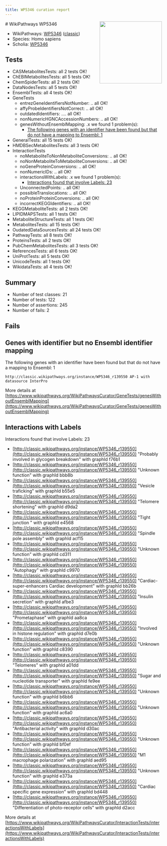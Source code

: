 ```yaml
---
title: WP5346 curation report
---
```


<img style="float: right; width: 200px" src="https://upload.wikimedia.org/wikipedia/commons/thumb/8/83/Wplogo_with_text_500.png/640px-Wplogo_with_text_500.png" />
# WikiPathways WP5346

* WikiPathways: [WP5346](https://wikipathways.org/pathways/WP5346) ([classic](https://classic.wikipathways.org/instance/WP5346))
* Species: Homo sapiens
* Scholia: [WP5346](https://scholia.toolforge.org/wikipathways/WP5346)
## Tests
* CASMetabolitesTests: all 2 tests OK!
* ChEBIMetabolitesTests: all 5 tests OK!
* ChemSpiderTests: all 2 tests OK!
* DataNodesTests: all 5 tests OK!
* EnsemblTests: all 4 tests OK!
* GeneTests
    * entrezGeneIdentifiersNotNumber: .. all OK!
    * affyProbeIdentifiersNotCorrect: .. all OK!
    * outdatedIdentifiers: .... all OK!
    * nonNumericHGNCAccessionNumbers: .. all OK!
    * genesWithoutEnsemblMapping: .x we found 1 problem(s):
        * [The following genes with an identifier have been found but that do not have a mapping to Ensembl: 1](#40286d83)
* GeneralTests: all 15 tests OK!
* HMDBSecMetabolitesTests: all 3 tests OK!
* InteractionTests
    * noMetaboliteToNonMetaboliteConversions: .. all OK!
    * noNonMetaboliteToMetaboliteConversions: .. all OK!
    * noGeneProteinConversions: .. all OK!
    * nonNumericIDs: .. all OK!
    * interactionsWithLabels: .x we found 1 problem(s):
        * [Interactions found that involve Labels: 23](#fe97a8da)
    * UnconnectedPoints: .. all OK!
    * possibleTranslocations: .. all OK!
    * noProteinProteinConversions: .. all OK!
    * incorrectKEGGIdentifiers: .. all OK!
* KEGGMetaboliteTests: all 2 tests OK!
* LIPIDMAPSTests: all 1 tests OK!
* MetaboliteStructureTests: all 1 tests OK!
* MetabolitesTests: all 15 tests OK!
* OudatedDataSourcesTests: all 24 tests OK!
* PathwayTests: all 8 tests OK!
* ProteinsTests: all 2 tests OK!
* PubChemMetabolitesTests: all 3 tests OK!
* ReferencesTests: all 6 tests OK!
* UniProtTests: all 5 tests OK!
* UnicodeTests: all 1 tests OK!
* WikidataTests: all 4 tests OK!


## Summary

* Number of test classes: 21
* Number of tests: 122
* Number of assertions: 245
* Number of fails: 2

## Fails

<a name="40286d83" />

## Genes with identifier but no Ensembl identifier mapping

The following genes with an identifier have been found but that do not have a mapping to Ensembl: 1
```
http://classic.wikipathways.org/instance/WP5346_r139550 AP-1 with datasource InterPro
```

More details at [https://www.wikipathways.org/WikiPathwaysCurator/GeneTests/genesWithoutEnsemblMapping](https://www.wikipathways.org/WikiPathwaysCurator/GeneTests/genesWithoutEnsemblMapping)

<a name="fe97a8da" />

## Interactions with Labels

Interactions found that involve Labels: 23

* [http://classic.wikipathways.org/instance/WP5346_r139550](http://classic.wikipathways.org/instance/WP5346_r139550) "Probably involved in
glycogen breakdown" with graphId f76b1
* [http://classic.wikipathways.org/instance/WP5346_r139550](http://classic.wikipathways.org/instance/WP5346_r139550) "Unknown function" with graphId bbb8b
* [http://classic.wikipathways.org/instance/WP5346_r139550](http://classic.wikipathways.org/instance/WP5346_r139550) "Vesicle traficking" with graphId b55e5
* [http://classic.wikipathways.org/instance/WP5346_r139550](http://classic.wikipathways.org/instance/WP5346_r139550) "Telomere shortening" with graphId d9da2
* [http://classic.wikipathways.org/instance/WP5346_r139550](http://classic.wikipathways.org/instance/WP5346_r139550) "Tight junction
" with graphId e4568
* [http://classic.wikipathways.org/instance/WP5346_r139550](http://classic.wikipathways.org/instance/WP5346_r139550) "Spindle pole assembly" with graphId acf15
* [http://classic.wikipathways.org/instance/WP5346_r139550](http://classic.wikipathways.org/instance/WP5346_r139550) "Unknown function" with graphId cd311
* [http://classic.wikipathways.org/instance/WP5346_r139550](http://classic.wikipathways.org/instance/WP5346_r139550) "Autophagy" with graphId c9970
* [http://classic.wikipathways.org/instance/WP5346_r139550](http://classic.wikipathways.org/instance/WP5346_r139550) "Cardiac-super-enhancers
Cardiac development" with graphId bb26b
* [http://classic.wikipathways.org/instance/WP5346_r139550](http://classic.wikipathways.org/instance/WP5346_r139550) "Insulin secretion" with graphId afbe3
* [http://classic.wikipathways.org/instance/WP5346_r139550](http://classic.wikipathways.org/instance/WP5346_r139550) "Prometaphase" with graphId aa8ca
* [http://classic.wikipathways.org/instance/WP5346_r139550](http://classic.wikipathways.org/instance/WP5346_r139550) "Involved in 
histone regulation" with graphId d7e0b
* [http://classic.wikipathways.org/instance/WP5346_r139550](http://classic.wikipathways.org/instance/WP5346_r139550) "Unknown function" with graphId c8390
* [http://classic.wikipathways.org/instance/WP5346_r139550](http://classic.wikipathways.org/instance/WP5346_r139550) "Telomeres" with graphId a01dd
* [http://classic.wikipathways.org/instance/WP5346_r139550](http://classic.wikipathways.org/instance/WP5346_r139550) "Sugar and nucleotide
transporter" with graphId fe9ee
* [http://classic.wikipathways.org/instance/WP5346_r139550](http://classic.wikipathways.org/instance/WP5346_r139550) "Unknown function" with graphId b6bb6
* [http://classic.wikipathways.org/instance/WP5346_r139550](http://classic.wikipathways.org/instance/WP5346_r139550) "Unknown function" with graphId ac6a0
* [http://classic.wikipathways.org/instance/WP5346_r139550](http://classic.wikipathways.org/instance/WP5346_r139550) "Antibacterial activity" with graphId d30ac
* [http://classic.wikipathways.org/instance/WP5346_r139550](http://classic.wikipathways.org/instance/WP5346_r139550) "Unknown function" with graphId bf0ef
* [http://classic.wikipathways.org/instance/WP5346_r139550](http://classic.wikipathways.org/instance/WP5346_r139550) "M1 macrophage polarization" with graphId aed95
* [http://classic.wikipathways.org/instance/WP5346_r139550](http://classic.wikipathways.org/instance/WP5346_r139550) "Unknown function" with graphId e373a
* [http://classic.wikipathways.org/instance/WP5346_r139550](http://classic.wikipathways.org/instance/WP5346_r139550) "Cardiac specific 
gene expression" with graphId bd448
* [http://classic.wikipathways.org/instance/WP5346_r139550](http://classic.wikipathways.org/instance/WP5346_r139550) "Differentiation of 
photo-receptor cells" with graphId d2acc


More details at [https://www.wikipathways.org/WikiPathwaysCurator/InteractionTests/interactionsWithLabels](https://www.wikipathways.org/WikiPathwaysCurator/InteractionTests/interactionsWithLabels)

